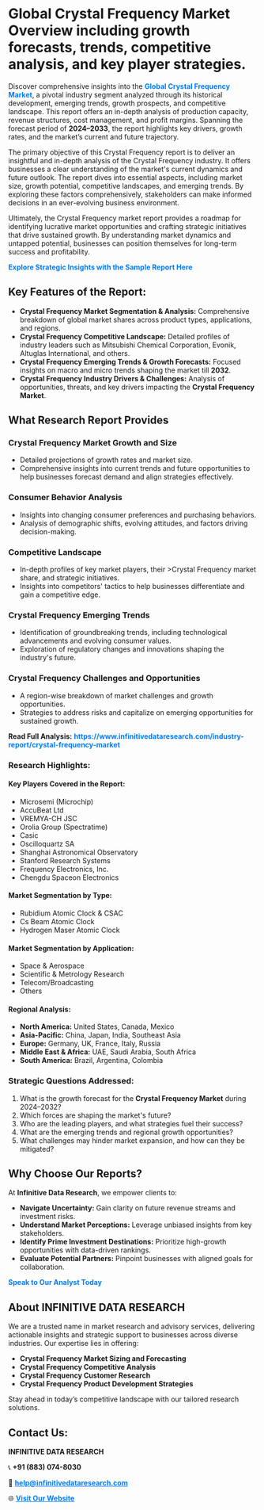 <h1>Global Crystal Frequency Market Overview including growth forecasts, trends, competitive analysis, and key player strategies.</h1>
<p>
Discover comprehensive insights into the 
<a href="https://www.infinitivedataresearch.com/industry-report/crystal-frequency-market" rel="dofollow" style="color: #007BFF; text-decoration: none;"><strong>Global Crystal Frequency Market</strong></a>, a pivotal industry segment analyzed through its historical development, emerging trends, growth prospects, and competitive landscape. This report offers an in-depth analysis of production capacity, revenue structures, cost management, and profit margins. Spanning the forecast period of <strong>2024–2033</strong>, the report highlights key drivers, growth rates, and the market’s current and future trajectory.
</p>
<p>
The primary objective of this Crystal Frequency report is to deliver an insightful and in-depth analysis of the Crystal Frequency industry. It offers businesses a clear understanding of the market's current dynamics and future outlook. The report dives into essential aspects, including market size, growth potential, competitive landscapes, and emerging trends. By exploring these factors comprehensively, stakeholders can make informed decisions in an ever-evolving business environment.
</p>
<p>
Ultimately, the Crystal Frequency market report provides a roadmap for identifying lucrative market opportunities and crafting strategic initiatives that drive sustained growth. By understanding market dynamics and untapped potential, businesses can position themselves for long-term success and profitability.
</p>
<p>
<a href="https://www.infinitivedataresearch.com/request-sample/reportId=106990" style="color: #007BFF; text-decoration: none;"><strong>Explore Strategic Insights with the Sample Report Here</strong></a>
</p>

<h2>Key Features of the Report:</h2>
<ul>
<li><strong>Crystal Frequency Market Segmentation & Analysis:</strong> Comprehensive breakdown of global market shares across product types, applications, and regions.</li>
<li><strong>Crystal Frequency Competitive Landscape:</strong> Detailed profiles of industry leaders such as Mitsubishi Chemical Corporation, Evonik, Altuglas International, and others.</li>
<li><strong>Crystal Frequency Emerging Trends & Growth Forecasts:</strong> Focused insights on macro and micro trends shaping the market till <strong>2032</strong>.</li>
<li><strong>Crystal Frequency Industry Drivers & Challenges:</strong> Analysis of opportunities, threats, and key drivers impacting the <strong>Crystal Frequency Market</strong>.</li>
</ul>

<h2>What Research Report Provides</h2>
<h3>Crystal Frequency Market Growth and Size</h3>
<ul>
<li>Detailed projections of growth rates and market size.</li>
<li>Comprehensive insights into current trends and future opportunities to help businesses forecast demand and align strategies effectively.</li>
</ul>

<h3>Consumer Behavior Analysis</h3>
<ul>
<li>Insights into changing consumer preferences and purchasing behaviors.</li>
<li>Analysis of demographic shifts, evolving attitudes, and factors driving decision-making.</li>
</ul>

<h3>Competitive Landscape</h3>
<ul>
<li>In-depth profiles of key market players, their >Crystal Frequency market share, and strategic initiatives.</li>
<li>Insights into competitors' tactics to help businesses differentiate and gain a competitive edge.</li>
</ul>

<h3>Crystal Frequency Emerging Trends</h3>
<ul>
<li>Identification of groundbreaking trends, including technological advancements and evolving consumer values.</li>
<li>Exploration of regulatory changes and innovations shaping the industry's future.</li>
</ul>

<h3>Crystal Frequency Challenges and Opportunities</h3>
<ul>
<li>A region-wise breakdown of market challenges and growth opportunities.</li>
<li>Strategies to address risks and capitalize on emerging opportunities for sustained growth.</li>
</ul>
<p><strong>Read Full Analysis:</strong> <a href="https://www.infinitivedataresearch.com/industry-report/crystal-frequency-market" rel="dofollow" style="color: #007BFF; text-decoration: none;"><strong>https://www.infinitivedataresearch.com/industry-report/crystal-frequency-market</strong></a></p>
<h3>Research Highlights:</h3>
<h4>Key Players Covered in the Report:</h4>
<ul><li>Microsemi (Microchip)</li><li>AccuBeat Ltd</li><li>VREMYA-CH JSC</li><li>Orolia Group (Spectratime)</li><li>Casic</li><li>Oscilloquartz SA</li><li>Shanghai Astronomical Observatory</li><li>Stanford Research Systems</li><li>Frequency Electronics, Inc.</li><li>Chengdu Spaceon Electronics</li></ul>
<h4>Market Segmentation by Type:</h4>
<ul><li>Rubidium Atomic Clock &amp; CSAC</li><li>Cs Beam Atomic Clock</li><li>Hydrogen Maser Atomic Clock</li></ul>
<h4>Market Segmentation by Application:</h4>
<ul><li>Space &amp; Aerospace</li><li>Scientific &amp; Metrology Research</li><li>Telecom/Broadcasting</li><li>Others</li></ul>

<h4>Regional Analysis:</h4>
<ul>
<li><strong>North America:</strong> United States, Canada, Mexico</li>
<li><strong>Asia-Pacific:</strong> China, Japan, India, Southeast Asia</li>
<li><strong>Europe:</strong> Germany, UK, France, Italy, Russia</li>
<li><strong>Middle East & Africa:</strong> UAE, Saudi Arabia, South Africa</li>
<li><strong>South America:</strong> Brazil, Argentina, Colombia</li>
</ul>

<h3>Strategic Questions Addressed:</h3>
<ol>
<li>What is the growth forecast for the <strong>Crystal Frequency Market</strong> during 2024–2032?</li>
<li>Which forces are shaping the market's future?</li>
<li>Who are the leading players, and what strategies fuel their success?</li>
<li>What are the emerging trends and regional growth opportunities?</li>
<li>What challenges may hinder market expansion, and how can they be mitigated?</li>
</ol>

<h2>Why Choose Our Reports?</h2>
<p>At <strong>Infinitive Data Research</strong>, we empower clients to:</p>
<ul>
<li><strong>Navigate Uncertainty:</strong> Gain clarity on future revenue streams and investment risks.</li>
<li><strong>Understand Market Perceptions:</strong> Leverage unbiased insights from key stakeholders.</li>
<li><strong>Identify Prime Investment Destinations:</strong> Prioritize high-growth opportunities with data-driven rankings.</li>
<li><strong>Evaluate Potential Partners:</strong> Pinpoint businesses with aligned goals for collaboration.</li>
</ul>
<p><a href="https://www.infinitivedataresearch.com/industry-report/crystal-frequency-market" rel="dofollow" style="color: #007BFF; text-decoration: none;"><strong>Speak to Our Analyst Today</strong></a></p>

<h2>About INFINITIVE DATA RESEARCH</h2>
<p>We are a trusted name in market research and advisory services, delivering actionable insights and strategic support to businesses across diverse industries. Our expertise lies in offering:</p>
<ul>
<li><strong>Crystal Frequency Market Sizing and Forecasting</strong></li>
<li><strong>Crystal Frequency Competitive Analysis</strong></li>
<li><strong>Crystal Frequency Customer Research</strong></li>
<li><strong>Crystal Frequency Product Development Strategies</strong></li>
</ul>
<p>Stay ahead in today’s competitive landscape with our tailored research solutions.</p>

<h2>Contact Us:</h2>
<p><strong>INFINITIVE DATA RESEARCH</strong></p>
<p>📞 <strong>+91 (883) 074-8030</strong></p>
<p>📧 <strong><a href="mailto:help@infinitivedataresearch.com" style="color: #007BFF;">help@infinitivedataresearch.com</a></strong></p>
<p>🌐 <strong><a href="https://www.infinitivedataresearch.com" rel="dofollow" style="color: #007BFF;">Visit Our Website</a></strong></p>
